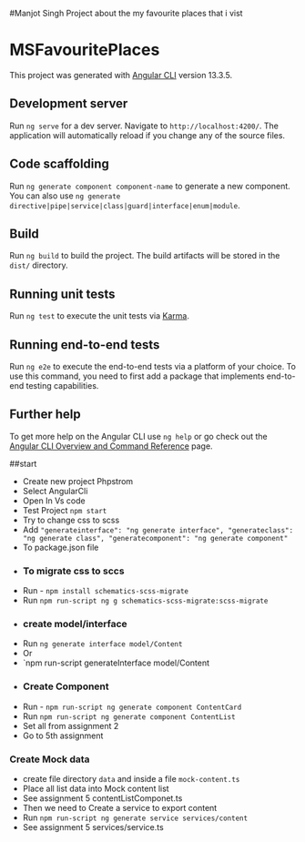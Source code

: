 #Manjot Singh
Project about the my favourite places that i vist
# MSFavouritePlaces 

This project was generated with [Angular CLI](https://github.com/angular/angular-cli) version 13.3.5.

## Development server

Run `ng serve` for a dev server. Navigate to `http://localhost:4200/`. The application will automatically reload if you change any of the source files.

## Code scaffolding

Run `ng generate component component-name` to generate a new component. You can also use `ng generate directive|pipe|service|class|guard|interface|enum|module`.

## Build

Run `ng build` to build the project. The build artifacts will be stored in the `dist/` directory.

## Running unit tests

Run `ng test` to execute the unit tests via [Karma](https://karma-runner.github.io).

## Running end-to-end tests

Run `ng e2e` to execute the end-to-end tests via a platform of your choice. To use this command, you need to first add a package that implements end-to-end testing capabilities.

## Further help

To get more help on the Angular CLI use `ng help` or go check out the [Angular CLI Overview and Command Reference](https://angular.io/cli) page.

##start
- Create new project Phpstrom 
- Select AngularCli 
- Open In Vs code 
- Test Project `npm start`
- Try to change css to scss
- Add `"generateinterface": "ng generate interface",
  "generateclass": "ng generate class",
  "generatecomponent": "ng generate component"` 
- To package.json file
- ### To migrate css to sccs
- Run - `npm install schematics-scss-migrate`
- Run `npm run-script ng g schematics-scss-migrate:scss-migrate`
- ### create model/interface
- Run `ng generate interface model/Content`
- Or
- `npm run-script generateInterface model/Content
- ### Create Component
- Run - `npm run-script ng generate component ContentCard`
- Run `npm run-script ng generate component ContentList`
- Set all from assignment 2
- Go to 5th assignment
### Create Mock data
- create file directory `data` and inside a file `mock-content.ts`
- Place all list data into Mock content list
- See assignment 5 contentListComponet.ts
- Then we need to Create a service to export content
- Run `npm run-script ng generate service services/content`
- See assignment 5 services/service.ts
